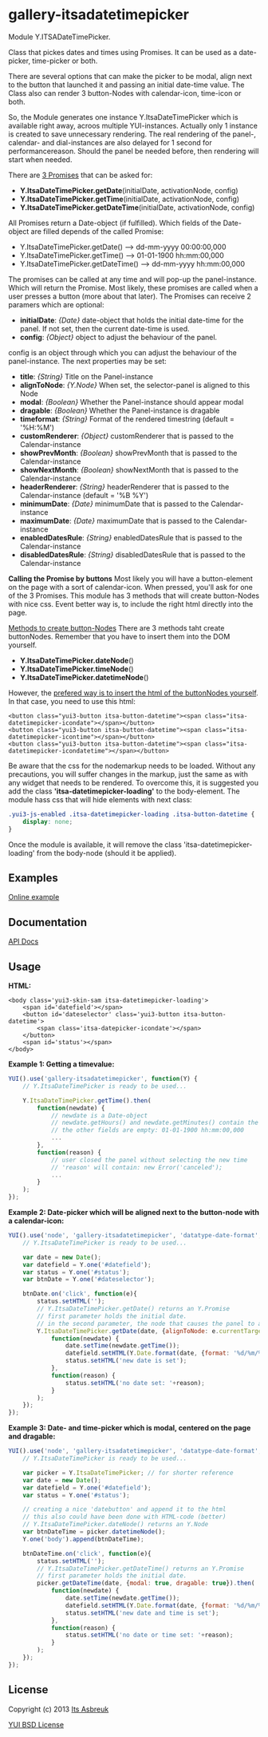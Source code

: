 gallery-itsadatetimepicker
==========================


Module Y.ITSADateTimePicker.


Class that pickes dates and times using Promises. It can be used as a date-picker, time-picker or both.


There are several options that can make the picker to be modal, align next to the button that launched it and passing an initial date-time value. The Class also can render 3 button-Nodes with calendar-icon, time-icon or both.

So, the Module generates one instance Y.ItsaDateTimePicker which is available right away, acroos multiple YUI-instances. Actually only 1 instance is created to save unnecessary rendering. The real rendering of the panel-, calendar- and dial-instances are also delayed for 1 second for performancereason. Should the panel be needed before, then rendering will start when needed.

There are <u>3 Promises</u> that can be asked for:

* <b>Y.ItsaDateTimePicker.getDate</b>(initialDate, activationNode, config)
* <b>Y.ItsaDateTimePicker.getTime</b>(initialDate, activationNode, config)
* <b>Y.ItsaDateTimePicker.getDateTime</b>(initialDate, activationNode, config)

All Promises return a Date-object (if fulfilled). Which fields of the Date-object are filled depends of the called Promise:
* Y.ItsaDateTimePicker.getDate() --> dd-mm-yyyy 00:00:00,000
* Y.ItsaDateTimePicker.getTime() --> 01-01-1900 hh:mm:00,000
* Y.ItsaDateTimePicker.getDateTime() --> dd-mm-yyyy hh:mm:00,000

The promises can be called at any time and will pop-up the panel-instance. Which will return the Promise. Most likely, these promises are called when a user presses a button (more about that later). The Promises can receive 2 paramers which are optional:

* <b>initialDate</b>: <i>{Date}</i> date-object that holds the initial date-time for the panel. If not set, then the current date-time is used.
* <b>config</b>: <i>{Object}</i> object to adjust the behaviour of the panel.

config is an object through which you can adjust the behaviour of the panel-instance. The next properties may be set:
* <b>title</b>: <i>{String}</i> Title on the Panel-instance
* <b>alignToNode</b>: <i>{Y.Node}</i> When set, the selector-panel is aligned to this Node
* <b>modal</b>: <i>{Boolean}</i> Whether the Panel-instance should appear modal
* <b>dragable</b>: <i>{Boolean}</i> Whether the Panel-instance is dragable
* <b>timeformat</b>: <i>{String}</i> Format of the rendered timestring (default = '%H:%M')
* <b>customRenderer</b>: <i>{Object}</i> customRenderer that is passed to the Calendar-instance
* <b>showPrevMonth</b>: <i>{Boolean}</i> showPrevMonth that is passed to the Calendar-instance
* <b>showNextMonth</b>: <i>{Boolean}</i> showNextMonth that is passed to the Calendar-instance
* <b>headerRenderer</b>: <i>{String}</i> headerRenderer that is passed to the Calendar-instance (default = '%B %Y')
* <b>minimumDate</b>: <i>{Date}</i> minimumDate that is passed to the Calendar-instance
* <b>maximumDate</b>: <i>{Date}</i> maximumDate that is passed to the Calendar-instance
* <b>enabledDatesRule</b>: <i>{String}</i> enabledDatesRule that is passed to the Calendar-instance
* <b>disabledDatesRule</b>: <i>{String}</i> disabledDatesRule that is passed to the Calendar-instance

<b>Calling the Promise by buttons</b>
Most likely you will have a button-element on the page with a sort of calendar-icon. When pressed, you'll ask for one of the 3 Promises. This module has 3 methods that will create button-Nodes with nice css. Event better way is, to include the right html directly into the page.

<u>Methods to create button-Nodes</u>
There are 3 methods taht create buttonNodes. Remember that you have to insert them into the DOM yourself.

* <b>Y.ItsaDateTimePicker.dateNode</b>()
* <b>Y.ItsaDateTimePicker.timeNode</b>()
* <b>Y.ItsaDateTimePicker.datetimeNode</b>()

However, the <u>prefered way is to insert the html of the buttonNodes yourself</u>. In that case, you need to use this html:
```
<button class="yui3-button itsa-button-datetime"><span class="itsa-datetimepicker-icondate"></span></button>
<button class="yui3-button itsa-button-datetime"><span class="itsa-datetimepicker-icontime"></span></button>
<button class="yui3-button itsa-button-datetime"><span class="itsa-datetimepicker-icondatetime"></span></button>
```

Be aware that the css for the nodemarkup needs to be loaded. Without any precautions, you will suffer changes in the markup, just the same as with any widget that needs to be rendered. To overcome this, it is suggested you add the class <b>'itsa-datetimepicker-loading'</b> to the body-element. The module hass css that will hide elements with next class:
```css
.yui3-js-enabled .itsa-datetimepicker-loading .itsa-button-datetime {
    display: none;
}
```
Once the module is available, it will remove the class 'itsa-datetimepicker-loading' from the body-node (should it be applied).


Examples
--------
[Online example](http://projects.itsasbreuk.nl/examples/itsadatetimepicker/index.html)

Documentation
--------------
[API Docs](http://projects.itsasbreuk.nl/apidocs/classes/ITSADateTimePicker.html)

Usage
-----

<b>HTML:</b>
```
<body class='yui3-skin-sam itsa-datetimepicker-loading'>
    <span id='datefield'></span>
    <button id='dateselector' class='yui3-button itsa-button-datetime'>
        <span class='itsa-datepicker-icondate'></span>
    </button>
    <span id='status'></span>
</body>
```

<b>Example 1: Getting a timevalue:</b>
```js
YUI().use('gallery-itsadatetimepicker', function(Y) {
    // Y.ItsaDateTimePicker is ready to be used...

    Y.ItsaDateTimePicker.getTime().then(
        function(newdate) {
            // newdate is a Date-object
            // newdate.getHours() and newdate.getMinutes() contain the responsevalues
            // the other fields are empty: 01-01-1900 hh:mm:00,000
            ...
        },
        function(reason) {
            // user closed the panel without selecting the new time
            // 'reason' will contain: new Error('canceled');
            ...
        }
    );
});
```

<b>Example 2: Date-picker which will be aligned next to the button-node with a calendar-icon:</b>
```js
YUI().use('node', 'gallery-itsadatetimepicker', 'datatype-date-format', function(Y) {
    // Y.ItsaDateTimePicker is ready to be used...

    var date = new Date();
    var datefield = Y.one('#datefield');
    var status = Y.one('#status');
    var btnDate = Y.one('#dateselector');

    btnDate.on('click', function(e){
        status.setHTML('');
        // Y.ItsaDateTimePicker.getDate() returns an Y.Promise
        // first parameter holds the initial date.
        // in the second parameter, the node that causes the panel to appear is used to align the panel.
        Y.ItsaDateTimePicker.getDate(date, {alignToNode: e.currentTarget}).then(
            function(newdate) {
                date.setTime(newdate.getTime());
                datefield.setHTML(Y.Date.format(date, {format: '%d/%m/%Y'}));
                status.setHTML('new date is set');
            },
            function(reason) {
                status.setHTML('no date set: '+reason);
            }
        );
    });
});
```

<b>Example 3: Date- and time-picker which is modal, centered on the page and dragable:</b>
```js
YUI().use('node', 'gallery-itsadatetimepicker', 'datatype-date-format', function(Y) {
    // Y.ItsaDateTimePicker is ready to be used...

    var picker = Y.ItsaDateTimePicker; // for shorter reference
    var date = new Date();
    var datefield = Y.one('#datefield');
    var status = Y.one('#status');

    // creating a nice 'datebutton' and append it to the html
    // this also could have been done with HTML-code (better)
    // Y.ItsaDateTimePicker.dateNode() returns an Y.Node
    var btnDateTime = picker.datetimeNode();
    Y.one('body').append(btnDateTime);

    btnDateTime.on('click', function(e){
        status.setHTML('');
        // Y.ItsaDateTimePicker.getDateTime() returns an Y.Promise
        // first parameter holds the initial date.
        picker.getDateTime(date, {modal: true, dragable: true}).then(
            function(newdate) {
                date.setTime(newdate.getTime());
                datefield.setHTML(Y.Date.format(date, {format: '%d/%m/%Y %l:%M %p'}));
                status.setHTML('new date and time is set');
            },
            function(reason) {
                status.setHTML('no date or time set: '+reason);
            }
        );
    });
});
```

License
-------

Copyright (c) 2013 [Its Asbreuk](http://http://itsasbreuk.nl)

[YUI BSD License](http://developer.yahoo.com/yui/license.html)
